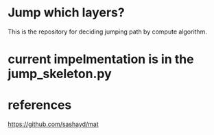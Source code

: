 # Jump which layers?

This is the repository for deciding jumping path by compute algorithm.

# current impelmentation is in the jump_skeleton.py 



# references

https://github.com/sashayd/mat
